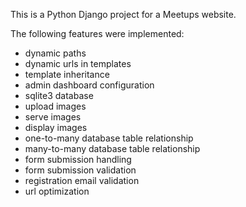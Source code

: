 This is a Python Django project for a Meetups website. 

The following features were implemented:

* dynamic paths
* dynamic urls in templates
* template inheritance
* admin dashboard configuration
* sqlite3 database
* upload images
* serve images
* display images
* one-to-many database table relationship
* many-to-many database table relationship
* form submission handling
* form submission validation
* registration email validation
* url optimization
